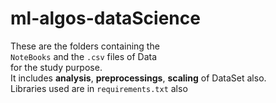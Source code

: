# ml-algos-dataScience
These are the folders containing the <br><code>NoteBooks</code> and the <code>.csv</code> files of Data<br> for the study purpose.
<br>It includes <b>analysis</b>, <b>preprocessings</b>, <b>scaling</b> of DataSet also.
<br>Libraries used are in <code>requirements.txt</code> also
